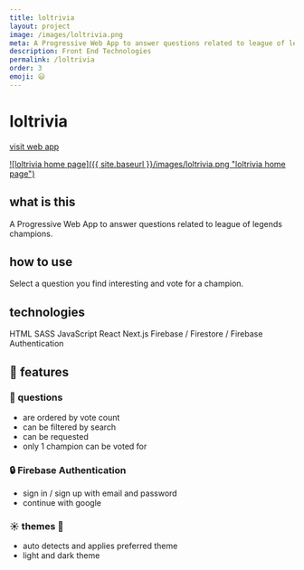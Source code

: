 ```yaml
---
title: loltrivia
layout: project
image: /images/loltrivia.png
meta: A Progressive Web App to answer questions related to league of legends
description: Front End Technologies
permalink: /loltrivia
order: 3
emoji: 😃
---
```


# loltrivia

<p class="project__intro">
 <a href="https://loltrivia.vercel.app/">visit web app</a>
</p>

<a href="https://loltrivia.vercel.app/">
    ![loltrivia home page]({{ site.baseurl }}/images/loltrivia.png "loltrivia home page")
</a>

## what is this

A Progressive Web App to answer questions related to league of legends champions.

## how to use

Select a question you find interesting and vote for a champion.

## technologies

<div class="project__skills">
    <span class="project__skill">
        HTML
    </span>
    <span class="project__skill">
        SASS
    </span>
    <span class="project__skill">
        JavaScript
    </span>
    <span class="project__skill">
        React 
    </span>
    <span class="project__skill">
        Next.js
    </span>
    <span class="project__skill">
        Firebase / Firestore / Firebase Authentication
    </span>
</div>

## 📜 features

### 🎨 questions

* are ordered by vote count
* can be filtered by search
* can be requested
* only 1 champion can be voted for

### 🔒 Firebase Authentication

* sign in / sign up with email and password
* continue with google

### ☀️ themes 🌙

* auto detects and applies preferred theme
* light and dark theme